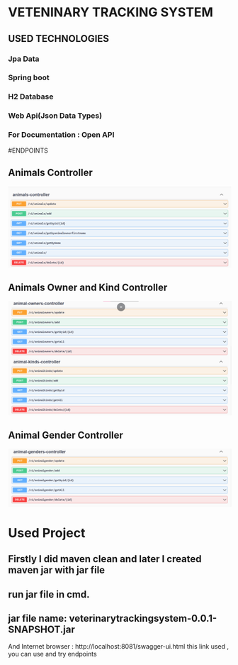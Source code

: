 # VETENINARY TRACKING SYSTEM
## USED TECHNOLOGIES
### Jpa Data 
### Spring boot
### H2 Database
### Web Api(Json Data Types)
### For Documentation : Open API

#ENDPOINTS
## Animals Controller
![](photos/Ekran%20görüntüsü%202022-05-07%20200129.png)
## Animals Owner and Kind Controller 
![](photos/Ekran%20görüntüsü%202022-05-07%20200231.png)
## Animal Gender Controller
![](photos/Ekran%20görüntüsü%202022-05-07%20200306.png)

# Used Project
## Firstly I did  maven clean and later I created  maven jar with jar file
## run jar file in cmd.
## jar file name: veterinarytrackingsystem-0.0.1-SNAPSHOT.jar

And Internet browser : http://localhost:8081/swagger-ui.html this link used , you can use and try endpoints
